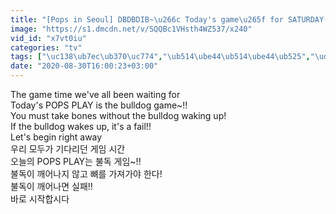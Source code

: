 ```yaml
---
title: "[Pops in Seoul] DBDBDIB~\u266c Today's game\u265f for SATURDAY(\uc138\ub7ec\ub370\uc774) - 'Bulldog game!!'"
image: "https://s1.dmcdn.net/v/SQQBc1VHsth4WZ537/x240"
vid_id: "x7vt0iu"
categories: "tv"
tags: ["\uc138\ub7ec\ub370\uc774","\ub514\ube44\ub514\ube44\ub525","\ud558\ub298"]
date: "2020-08-30T16:00:23+03:00"
---
```

The game time we've all been waiting for  <br>Today's POPS PLAY is the bulldog game~!!  <br>You must take bones without the bulldog waking up!  <br>If the bulldog wakes up, it's a fail!!  <br>Let's begin right away   <br>우리 모두가 기다리던 게임 시간  <br>오늘의 POPS PLAY는 불독 게임~!!  <br>불독이 깨어나지 않고 뼈를 가져가야 한다!  <br>불독이 깨어나면 실패!!  <br>바로 시작합시다
